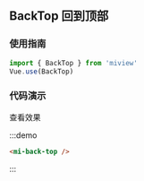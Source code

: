 ## BackTop 回到顶部

### 使用指南

```js
import { BackTop } from 'miview'
Vue.use(BackTop)
```

### 代码演示
<script>
  export default {
    data () {
      return {
        height: document.documentElement.clientHeight
      }
    },
    methods: {
      scrollToBottom () {
        // console.log('scrollToBottom: ', this.height)
        window.scrollTo(0, this.height + 80 + 96 + 60)
      }
    }
  }
  </script>
<style>
.container > .view {
  min-height: 200vh;
}
</style>
<div class="demo-back-top demo-block">
  <el-button @click="scrollToBottom">查看效果</el-button>
  <mi-back-top />
</div>

:::demo

```html
<mi-back-top />
```
:::